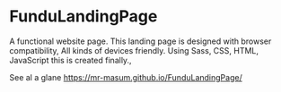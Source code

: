 # FunduLandingPage
A functional website page. This landing page is designed with browser compatibility, All kinds of devices friendly. Using Sass, CSS, HTML, JavaScript this is created finally., 

See al a glane
https://mr-masum.github.io/FunduLandingPage/
